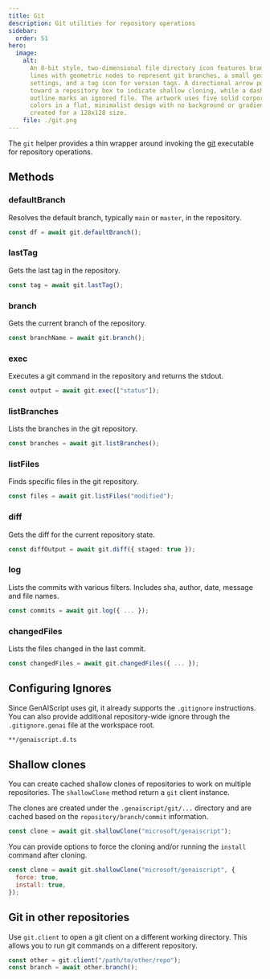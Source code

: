 ```yaml
---
title: Git
description: Git utilities for repository operations
sidebar:
  order: 51
hero:
  image:
    alt:
      An 8-bit style, two-dimensional file directory icon features branching
      lines with geometric nodes to represent git branches, a small gear for
      settings, and a tag icon for version tags. A directional arrow points
      toward a repository box to indicate shallow cloning, while a dashed
      outline marks an ignored file. The artwork uses five solid corporate
      colors in a flat, minimalist design with no background or gradients,
      created for a 128x128 size.
    file: ./git.png
---
```


The `git` helper provides a thin wrapper around invoking the [git](https://git-scm.com/) executable for repository operations.

## Methods

### defaultBranch

Resolves the default branch, typically `main` or `master`, in the repository.

```typescript
const df = await git.defaultBranch();
```

### lastTag

Gets the last tag in the repository.

```typescript
const tag = await git.lastTag();
```

### branch

Gets the current branch of the repository.

```typescript
const branchName = await git.branch();
```

### exec

Executes a git command in the repository and returns the stdout.

```typescript
const output = await git.exec(["status"]);
```

### listBranches

Lists the branches in the git repository.

```typescript
const branches = await git.listBranches();
```

### listFiles

Finds specific files in the git repository.

```typescript
const files = await git.listFiles("modified");
```

### diff

Gets the diff for the current repository state.

```typescript
const diffOutput = await git.diff({ staged: true });
```

### log

Lists the commits with various filters. Includes sha, author, date, message and file names.

```typescript
const commits = await git.log({ ... });
```

### changedFiles

Lists the files changed in the last commit.

```typescript
const changedFiles = await git.changedFiles({ ... });
```

## Configuring Ignores

Since GenAIScript uses git, it already supports the `.gitignore` instructions. You can also provide additional repository-wide ignore through the `.gitignore.genai` file at the workspace root.

```txt title=".gitignore.genai"
**/genaiscript.d.ts
```

## Shallow clones

You can create cached shallow clones of repositories to work on multiple repositories.
The `shallowClone` method return a `git` client instance.

The clones are created under the `.genaiscript/git/...` directory and are cached based
on the `repository/branch/commit` information.

```js
const clone = await git.shallowClone("microsoft/genaiscript");
```

You can provide options to force the cloning
and/or running the `install` command after cloning.

```js
const clone = await git.shallowClone("microsoft/genaiscript", {
  force: true,
  install: true,
});
```

## Git in other repositories

Use `git.client` to open a git client on a different working directory. This allows you to run git commands on a different repository.

```js
const other = git.client("/path/to/other/repo");
const branch = await other.branch();
```
